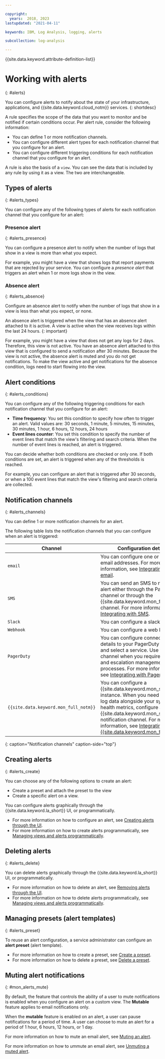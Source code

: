 ```yaml
---

copyright:
  years:  2018, 2023
lastupdated: "2021-04-11"

keywords: IBM, Log Analysis, logging, alerts

subcollection: log-analysis

---
```


{{site.data.keyword.attribute-definition-list}}


# Working with alerts
{: #alerts}

You can configure alerts to notify about the state of your infrastructure, applications, and {{site.data.keyword.cloud_notm}} services.
{: shortdesc}

A rule specifies the scope of the data that you want to monitor and be notified if certain conditions occur. Per alert rule, consider the following information:
- You can define 1 or more notification channels.
- You can configure different alert types for each notification channel that you configure for an alert.
- You can configure different triggering conditions for each notification channel that you configure for an alert.

A rule is also the basis of a `view`. You can see the data that is included by any rule by using it as a view. The two are interchangeable.

## Types of alerts
{: #alerts_types}

You can configure any of the following types of alerts for each notification channel that you configure for an alert:

### Presence alert
{: #alerts_presence}

You can configure a presence alert to notify when the number of logs that show in a view is more than what you expect.

For example, you might have a view that shows logs that report payments that are rejected by your service. You can configure a *presence alert* that triggers an alert when 1 or more logs show in the view.


### Absence alert
{: #alerts_absence}

Configure an absence alert to notify when the number of logs that show in a view is less than what you expect, or none.

An absence alert is triggered when the view that has an absence alert attached to it is active. A view is active when the view receives logs within the last 24 hours.
{: important}

For example, you might have a view that does not get any logs for 2 days. Therefore, this view is not active. You have an absence alert attached to this view that is configured to send a notification after 30 minutes. Because the view is not active, the absence alert is muted and you do not get notifications. To make the view active and get notifications for the absence condition, logs need to start flowing into the view.


## Alert conditions
{: #alerts_conditions}

You can configure any of the following triggering conditions for each notification channel that you configure for an alert:

* **Time frequency**: You set this condition to specify how often to trigger an alert. Valid values are: 30 seconds, 1 minute, 5 minutes, 15 minutes, 30 minutes, 1 hour, 6 hours, 12 hours, 24 hours
* **Event lines counter**: You set this condition to specify the number of event lines that match the view's filtering and search criteria. When the number of event lines is reached, an alert is triggered.

You can decide whether both conditions are checked or only one. If both conditions are set, an alert is triggered when any of the thresholds is reached.

For example, you can configure an alert that is triggered after 30 seconds, or when a 100 event lines that match the view's filtering and search criteria are collected.


## Notification channels
{: #alerts_channels}

You can define 1 or more notification channels for an alert.

The following table lists the notification channels that you can configure when an alert is triggered:

| Channel           | Configuration details |
|-------------------|-----------------------|
| `email`             | You can configure one or more email addresses. For more information, see [Integrating with email](/docs/log-analysis?topic=log-analysis-email). |
| `SMS`               | You can send an SMS to notify of an alert either through the PagerDuty channel or through the {{site.data.keyword.mon_full_notm}} channel. For more information, see [Integrating with SMS](/docs/log-analysis?topic=log-analysis-sms). |
| `Slack`             | You can configure a slack channel. |
| `Webhook`           | You can configure a web hook URL. |
| `PagerDuty`         | You can configure connection details to your PagerDuty system, and select a service. Use this channel when you require call times and escalation management processes. For more information, see [Integrating with PagerDuty](/docs/log-analysis?topic=log-analysis-pagerduty). |
| `{{site.data.keyword.mon_full_notm}}`   | You can configure a {{site.data.keyword.mon_short}} instance. When you need alerts on log data alongside your system health metrics, configure a {{site.data.keyword.mon_short}} notification channel. For more information, see [Integrating with {{site.data.keyword.mon_full_notm}}](/docs/log-analysis?topic=log-analysis-monitoring). |
{: caption="Notification channels" caption-side="top"}


## Creating alerts
{: #alerts_create}

You can choose any of the following options to create an alert:
- Create a preset and attach the preset to the view
- Create a specific alert on a view.

You can configure alerts graphically through the {{site.data.keyword.la_short}} UI, or programmatically.
- For more information on how to configure an alert, see [Creating alerts through the UI](/docs/log-analysis?topic=log-analysis-create_alert_ui).
- For more information on how to create alerts programmatically, see [Managing views and alerts programmatically](/docs/log-analysis?topic=log-analysis-config_api).


## Deleting alerts
{: #alerts_delete}

You can delete alerts graphically through the {{site.data.keyword.la_short}} UI, or programmatically.
- For more information on how to delete an alert, see [Removing alerts through the UI](/docs/log-analysis?topic=log-analysis-remove_alert_ui).
- For more information on how to delete alerts programmatically, see [Managing views and alerts programmatically](/docs/log-analysis?topic=log-analysis-config_api#config-api-create-view-alert).


## Managing presets (alert templates)
{: #alerts_preset}

To reuse an alert configuration, a service administrator can configure an **alert preset** (alert template).
- For more information on how to create a preset, see [Create a preset](/docs/log-analysis?topic=log-analysis-preset_ui#preset_ui_create).
- For more information on how to delete a preset, see [Delete a preset](/docs/log-analysis?topic=log-analysis-preset_ui#preset_ui_delete).


## Muting alert notifications
{: #mon_alerts_mute}

By default, the feature that controls the ability of a user to mute notifications is enabled when you configure an alert on a custom view. The **Mutable** feature applies to email notifications only.

When the **mutable** feature is enabled on an alert, a user can pause notifications for a period of time. A user can choose to mute an alert for a period of 1 hour, 6 hours, 12 hours, or 1 day.

For more information on how to mute an email alert, see [Muting an alert](/docs/log-analysis?topic=log-analysis-email#email_mute).

For more information on how to ummute an email alert, see [Unmuting a muted alert](/docs/log-analysis?topic=log-analysis-email#email_unmute).
